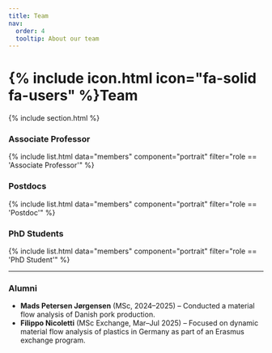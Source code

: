 ```yaml
---
title: Team
nav:
  order: 4
  tooltip: About our team
---
```


# {% include icon.html icon="fa-solid fa-users" %}Team

{% include section.html %}


### Associate  Professor  
{% include list.html data="members" component="portrait" filter="role == 'Associate Professor'" %}

### Postdocs  
{% include list.html data="members" component="portrait" filter="role == 'Postdoc'" %}

### PhD Students  
{% include list.html data="members" component="portrait" filter="role == 'PhD Student'" %}


---

### Alumni

- **Mads Petersen Jørgensen** (MSc, 2024–2025) – Conducted a material flow analysis of Danish pork production.  
- **Filippo Nicoletti** (MSc Exchange, Mar–Jul 2025) – Focused on dynamic material flow analysis of plastics in Germany as part of an Erasmus exchange program.

